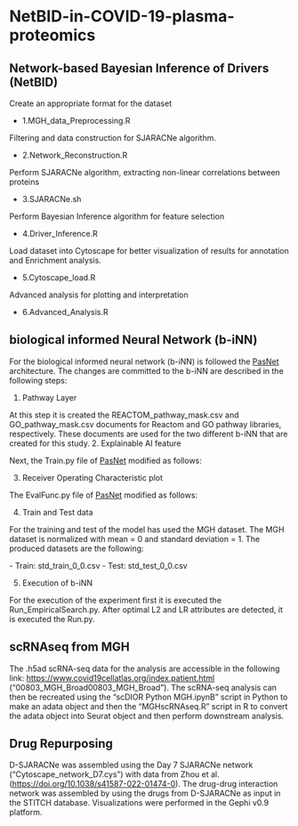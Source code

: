 # NetBID-in-COVID-19-plasma-proteomics

## Network-based Bayesian Inference of Drivers (NetBID)
Create an appropriate format for the dataset
+ 1.MGH_data_Preprocessing.R

Filtering and data construction for SJARACNe algorithm.
+ 2.Network_Reconstruction.R

Perform SJARACNe algorithm, extracting non-linear correlations between proteins
+ 3.SJARACNe.sh

Perform Bayesian Inference algorithm for feature selection
+ 4.Driver_Inference.R

Load dataset into Cytoscape for better visualization of results for annotation and Enrichment analysis.
+ 5.Cytoscape_load.R

Advanced analysis for plotting and interpretation
+ 6.Advanced_Analysis.R

## biological informed Neural Network (b-iNN)
For the biological informed neural network (b-iNN) is followed the <a href="https://github.com/DataX-JieHao/PASNet#interpretable-neural-network-on-the-biological-pathway-level">PasNet</a> architecture. The changes are committed to the b-iNN are described in the following steps: </p>
1. Pathway Layer

At this step it is created the REACTOM_pathway_mask.csv and GO_pathway_mask.csv documents for Reactom and GO pathway libraries, respectively. These documents are used for the two different b-iNN that are created for this study.
2. Explainable AI feature
<p> Next, the Train.py file of <a href="https://github.com/DataX-JieHao/PASNet#interpretable-neural-network-on-the-biological-pathway-level">PasNet</a> modified as follows:</p>

3. Receiver Operating Characteristic plot
<p> The EvalFunc.py file of <a href="https://github.com/DataX-JieHao/PASNet#interpretable-neural-network-on-the-biological-pathway-level">PasNet</a> modified as follows:</p>

4. Train and Test data
<p>For the training and test of the model has used the MGH dataset. The MGH dataset is normalized with mean = 0 and standard deviation = 1. The produced datasets are the following: </p>
 - Train: std_train_0_0.csv
 - Test: std_test_0_0.csv

5. Execution of b-iNN
<p> For the execution of the experiment first it is executed the Run_EmpiricalSearch.py. After optimal L2 and LR attributes are detected, it is executed the Run.py.</p>

## scRNAseq from MGH
The .h5ad scRNA-seq data for the analysis are accessible in the following link: https://www.covid19cellatlas.org/index.patient.html (“00803_MGH_Broad00803_MGH_Broad”). The scRNA-seq analysis can then be recreated using the “scDIOR Python MGH.ipynB” script in Python to make an adata object and then the “MGHscRNAseq.R” script in R to convert the adata object into Seurat object and then perform downstream analysis.
## Drug Repurposing
D-SJARACNe was assembled using the Day 7 SJARACNe network (“Cytoscape_network_D7.cys”) with data from Zhou et al. (https://doi.org/10.1038/s41587-022-01474-0). The drug-drug interaction network was assembled by using the drugs from D-SJARACNe as input in the STITCH database. Visualizations were performed in the Gephi v0.9 platform.
